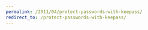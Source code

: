 ```yaml
---
permalink: /2011/04/protect-passwords-with-keepass/
redirect_to: /protect-passwords-with-keepass/
---
```

